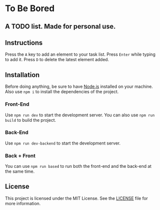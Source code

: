 # To Be Bored

## A TODO list. Made for personal use.

## Instructions

Press the `A` key to add an element to your task list.
Press `Enter` while typing to add it.
Press `D` to delete the latest element added.

## Installation

Before doing anything, be sure to have [Node.js](https://nodejs.org/en/) installed on your machine.
Also use `npm i` to install the dependencies of the project.

### Front-End

Use `npm run dev` to start the development server.
You can also use `npm run build` to build the project.

### Back-End

Use `npm run dev-backend` to start the development server.

### Back + Front

You can use `npm run based` to run both the front-end and the back-end at the same time.

## License

This project is licensed under the MIT License. See the [LICENSE](LICENSE) file for more information.
